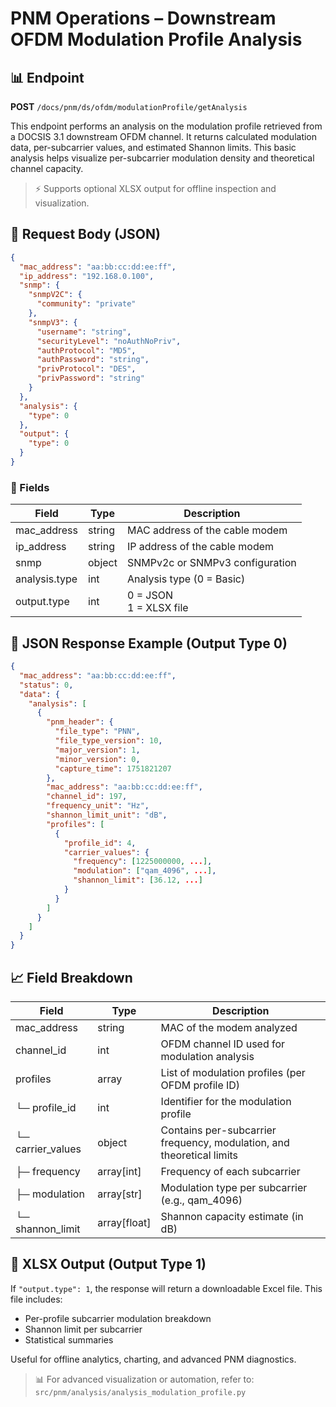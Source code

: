 # PNM Operations – Downstream OFDM Modulation Profile Analysis

## 📊 Endpoint

**POST** `/docs/pnm/ds/ofdm/modulationProfile/getAnalysis`

This endpoint performs an analysis on the modulation profile retrieved from a DOCSIS 3.1 downstream OFDM channel. It returns calculated modulation data, per-subcarrier values, and estimated Shannon limits. This basic analysis helps visualize per-subcarrier modulation density and theoretical channel capacity.

> ⚡ Supports optional XLSX output for offline inspection and visualization.

## 📅 Request Body (JSON)

```json
{
  "mac_address": "aa:bb:cc:dd:ee:ff",
  "ip_address": "192.168.0.100",
  "snmp": {
    "snmpV2C": {
      "community": "private"
    },
    "snmpV3": {
      "username": "string",
      "securityLevel": "noAuthNoPriv",
      "authProtocol": "MD5",
      "authPassword": "string",
      "privProtocol": "DES",
      "privPassword": "string"
    }
  },
  "analysis": {
    "type": 0
  },
  "output": {
    "type": 0
  }
}
```

### 🔑 Fields

| Field         | Type   | Description                           |
| ------------- | ------ | ------------------------------------- |
| mac\_address  | string | MAC address of the cable modem        |
| ip\_address   | string | IP address of the cable modem         |
| snmp          | object | SNMPv2c or SNMPv3 configuration       |
| analysis.type | int    | Analysis type (0 = Basic)             |
| output.type   | int    | 0 = JSON <br>1 = XLSX file |

## 📄 JSON Response Example (Output Type 0)

```json
{
  "mac_address": "aa:bb:cc:dd:ee:ff",
  "status": 0,
  "data": {
    "analysis": [
      {
        "pnm_header": {
          "file_type": "PNN",
          "file_type_version": 10,
          "major_version": 1,
          "minor_version": 0,
          "capture_time": 1751821207
        },
        "mac_address": "aa:bb:cc:dd:ee:ff",
        "channel_id": 197,
        "frequency_unit": "Hz",
        "shannon_limit_unit": "dB",
        "profiles": [
          {
            "profile_id": 4,
            "carrier_values": {
              "frequency": [1225000000, ...],
              "modulation": ["qam_4096", ...],
              "shannon_limit": [36.12, ...]
            }
          }
        ]
      }
    ]
  }
}
```

## 📈 Field Breakdown

| Field              | Type          | Description                                                           |
| ------------------ | ------------- | --------------------------------------------------------------------- |
| mac\_address       | string        | MAC of the modem analyzed                                             |
| channel\_id        | int           | OFDM channel ID used for modulation analysis                          |
| profiles           | array         | List of modulation profiles (per OFDM profile ID)                     |
| └─ profile\_id     | int           | Identifier for the modulation profile                                 |
| └─ carrier\_values | object        | Contains per-subcarrier frequency, modulation, and theoretical limits |
| ├─ frequency       | array\[int]   | Frequency of each subcarrier                                          |
| ├─ modulation      | array\[str]   | Modulation type per subcarrier (e.g., qam\_4096)                      |
| └─ shannon\_limit  | array\[float] | Shannon capacity estimate (in dB)                                     |

## 📆 XLSX Output (Output Type 1)

If `"output.type": 1`, the response will return a downloadable Excel file. This file includes:

* Per-profile subcarrier modulation breakdown
* Shannon limit per subcarrier
* Statistical summaries

Useful for offline analytics, charting, and advanced PNM diagnostics.

> 📊 For advanced visualization or automation, refer to: `src/pnm/analysis/analysis_modulation_profile.py`
